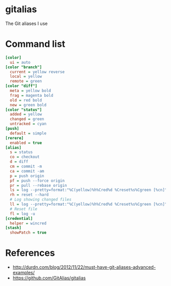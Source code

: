 # gitalias
The Git aliases I use

# Command list
```ini
[color]
  ui = auto
[color "branch"]
  current = yellow reverse
  local = yellow
  remote = green
[color "diff"]
  meta = yellow bold
  frag = magenta bold
  old = red bold
  new = green bold
[color "status"]
  added = yellow
  changed = green
  untracked = cyan
[push]
  default = simple
[rerere]
  enabled = true
[alias]
  s = status
  co = checkout
  d = diff
  cm = commit -m
  ca = commit -am
  p = push origin
  pf = push --force origin
  pr = pull --rebase origin
  ls = log --pretty=format:"%C(yellow)%h%Cred%d %Creset%s%Cgreen [%cn]" --decorate --graph
  rh = reset --hard
  # Log showing changed files
  ll = log --pretty=format:"%C(yellow)%h%Cred%d %Creset%s%Cgreen [%cn]" --decorate --numstat
  # Reset file
  fl = log -u 
[credential]
  helper = wincred
[stash]
  showPatch = true
```

# References
- http://durdn.com/blog/2012/11/22/must-have-git-aliases-advanced-examples/
- https://github.com/GitAlias/gitalias
